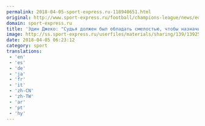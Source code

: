 ```yaml
---
permalink: 2018-04-05-sport-express.ru-118940651.html
original: http://www.sport-express.ru/football/champions-league/news/edin-dzheko-sudya-dolzhen-byl-obladat-smelostyu-chtoby-naznachit-penalti-v-vorota-barselony-1392551/
domain: sport-express.ru
title: 'Эдин Джеко: "Судья должен был обладать смелостью, чтобы назначить пенальти в ворота "Барселоны"'
image: http://ss.sport-express.ru/userfiles/materials/sharing/139/1392551.jpg
date: 2018-04-05 06:23:12
category: sport
translations: 
 - 'en'
 - 'es'
 - 'de'
 - 'ja'
 - 'fr'
 - 'it'
 - 'zh-CN'
 - 'zh-TW'
 - 'ar'
 - 'pt'
 - 'hy'
---
```


